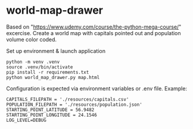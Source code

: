 # world-map-drawer

Based on "https://www.udemy.com/course/the-python-mega-course/" excercise.
Create a world map with capitals pointed out and population volume color coded.

Set up environment & launch application
```
python -m venv .venv
source .venv/bin/activate
pip install -r requirements.txt
python world_map_drawer.py map.html
```

Configuration is expected via environment variables or .env file. Example:
```
CAPITALS_FILEPATH = './resources/capitals.csv'
POPULATION_FILEPATH = './resources/population.json'
STARTING_POINT_LATITUDE = 56.9482
STARTING_POINT_LONGITUDE = 24.1546
LOG_LEVEL=DEBUG
```